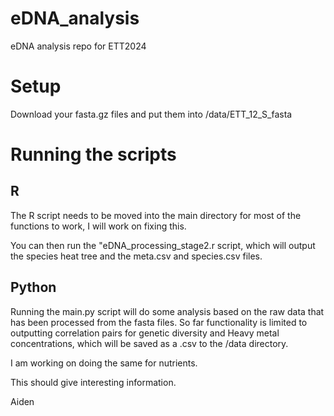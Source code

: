 # eDNA_analysis
eDNA analysis repo for ETT2024

# Setup
Download your fasta.gz files and put them into /data/ETT_12_S_fasta

# Running the scripts
## R
The R script needs to be moved into the main directory for most of the functions to work, I will work on fixing this.

You can then run the "eDNA_processing_stage2.r script, which will output the species heat tree and the meta.csv and species.csv files.

## Python
Running the main.py script will do some analysis based on the raw data that has been processed from the fasta files. So far functionality is limited to outputting correlation pairs for genetic diversity and Heavy metal concentrations, which will be saved as a .csv to the /data directory.

I am working on doing the same for nutrients.

This should give interesting information.

Aiden
